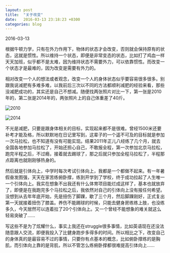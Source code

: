 ```yaml
---
layout: post
title:  "关于改变"
date:   2016-03-13 23:18:23 +0300
categories: blog
---
```


2016-03-13

根据牛顿力学，只有在外力作用下，物体的状态才会改变，否则就会保持原有的状态，这就是惯性。所以维持一个状态，即便是非常变态的状态，比如打了鸡血一样天天加班，似乎都不是太难，因为维持状态不需要外力，可以依靠惯性。而改变一个状态才是最难的，因为改变是需要有外力的。

相对改变一个人的想法或者观念，改变一个人的身体状态似乎要容易很多很多。别跟我说减肥有多难多难，以我前后三次以不同的方法都顺利减肥的经验来看，那些没减肥成功的，其实还是自己不想减。随便找两张照片对比一下，第一张是2010年的，第二张是2014年的，两张照片上的自己体重差了40斤。

![2010]({{site.baseurl}}/image/fat1.png)

![2014]({{site.baseurl}}/image/slim.png)

不光是减肥，只要是跟身体相关的目标，实现起来都不是很难。曾经1500米还要补考才能及格，所以默默地在日记里写到，这辈子的一个遥不可及的目标就是参加一次马拉松，也不知道有没有可能实现。结果2011年正儿八经练了几个月，就去全国各地参加马拉松了，开始还担心自己，不敢报全程，第一次参加北京马拉松，跑完半程之后，不过瘾，接着就去踢球了，那之后就只参加全程马拉松了，半程那点距离也就刚刚够热身的。

然后就是引体向上，中学时每次考试引体向上，我都是一个都做不起来。有一年暑假奋发图强，天天在家苦练俯卧撑，练到开学到了学校，终于成功拉起了人生唯一一个引体向上。我实在想象不出我还有什么体育项目能烂成这样了，基本也就放弃了，即便是在我跑完多个马拉松之后，我依然对自己的引体向上没有报任何希望。没想到从去年年底开始，先是扭伤了脚踝，歇了三个月，然后脚踝刚好，正式复出第一天就接着扭伤了膝盖。养伤不能踢球的时候，只能去健身房练练上肢，也没练多久，今天居然可以连着拉了20个引体向上。又一个曾经不能想象的难关就这么轻易突破了……

写这些不是为了炫耀什么，事实上我还在struggle很多事情，比如英语现在还没法随意跟人交流，即便我投入了比健身跑步多得多的时间。所以相比之下，改变自己的身体真的是最容易不过的事情，只要你有点基本的概念，比如俯卧撑练的是胸肌，而引体向上靠的是背肌，所以不管怎么练俯卧撑都很难提高引体向上……
